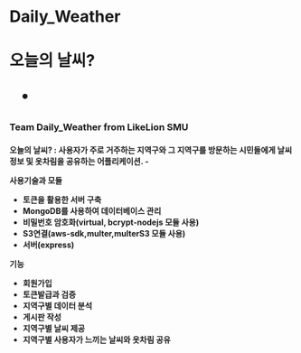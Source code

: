 <h1>Daily_Weather
<h1>오늘의 날씨?

-
<h3>Team Daily_Weather from LikeLion SMU

<h4>오늘의 날씨? : 사용자가 주로 거주하는 지역구와 그 지역구를 방문하는 시민들에게 날씨 정보 및 옷차림을 공유하는 어플리케이션.
-


사용기술과 모듈

- 토큰을 활용한 서버 구축
- MongoDB를 사용하여 데이터베이스 관리
- 비밀번호 암호화(virtual, bcrypt-nodejs 모듈 사용)
- S3연결(aws-sdk,multer,multerS3 모듈 사용)
- 서버(express)


기능

- 회원가입
- 토큰발급과 검증
- 지역구별 데이터 분석
- 게시판 작성
- 지역구별 날씨 제공
- 지역구별 사용자가 느끼는 날씨와 옷차림 공유 





